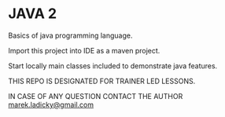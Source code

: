 # JAVA 2

Basics of java programming language.

Import this project into IDE as a maven project.

Start locally main classes included to demonstrate java features.

THIS REPO IS DESIGNATED FOR TRAINER LED LESSONS.

IN CASE OF ANY QUESTION CONTACT THE AUTHOR marek.ladicky@gmail.com